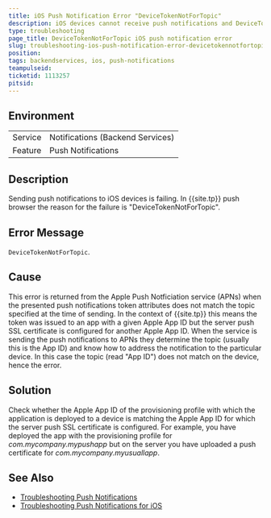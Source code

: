 ```yaml
---
title: iOS Push Notification Error "DeviceTokenNotForTopic"
description: iOS devices cannot receive push notifications and DeviceTokenNotForTopic error is returned
type: troubleshooting
page_title: DeviceTokenNotForTopic iOS push notification error
slug: troubleshooting-ios-push-notification-error-devicetokennotfortopic 
position: 
tags: backendservices, ios, push-notifications
teampulseid:
ticketid: 1113257
pitsid:
---
```


## Environment
<table>
  <tr>
    <td>Service</td>
    <td>Notifications (Backend Services)</td>	
  </tr>
  <tr>
    <td>Feature</td>
    <td>Push Notifications</td>	
  </tr>
</table>


## Description

Sending push notifications to iOS devices is failing. In {{site.tp}} push browser the reason for the failure is "DeviceTokenNotForTopic".
   
## Error Message

`DeviceTokenNotForTopic`. 

## Cause

This error is returned from the Apple Push Notficiation service (APNs) when the presented push notifications token attributes does not match the topic specified at the time of sending. In the context of {{site.tp}} this means the token was issued to an app with a given Apple App ID but the server push SSL certificate is configured for another Apple App ID. When the service is sending the push notifications to APNs they determine the topic (usually this is the App ID) and know how to address the notification to the particular device. In this case the topic (read "App ID") does not match on the device, hence the error.

## Solution 

Check whether the Apple App ID of the provisioning profile with which the application is deployed to a device is matching the Apple App ID for which the server push SSL certificate is configured. For example, you have deployed the app with the provisioning profile for *com.mycompany.mypushapp* but on the server you have uploaded a push certificate for *com.mycompany.myusuallapp*. 

## See Also

* [Troubleshooting Push Notifications](http://docs.telerik.com/platform/backend-services/javascript/push-notifications/troubleshooting/introduction)
* [Troubleshooting Push Notifications for iOS](http://docs.telerik.com/platform/backend-services/javascript/push-notifications/troubleshooting/push-trb-ios)
